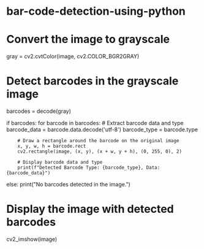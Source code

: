 # bar-code-detection-using-python
# Convert the image to grayscale
gray = cv2.cvtColor(image, cv2.COLOR_BGR2GRAY)

# Detect barcodes in the grayscale image
barcodes = decode(gray)

if barcodes:
    for barcode in barcodes:
        # Extract barcode data and type
        barcode_data = barcode.data.decode('utf-8')
        barcode_type = barcode.type
        
        # Draw a rectangle around the barcode on the original image
        x, y, w, h = barcode.rect
        cv2.rectangle(image, (x, y), (x + w, y + h), (0, 255, 0), 2)
        
        # Display barcode data and type
        print(f"Detected Barcode Type: {barcode_type}, Data: {barcode_data}")

else:
    print("No barcodes detected in the image.")

# Display the image with detected barcodes
cv2_imshow(image)
